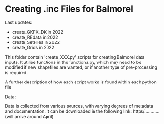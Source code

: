 # Creating .inc Files for Balmorel

Last updates: 

- create_GKFX_DK in 2022
- create_REdata in 2022
- create_SetFiles in 2022
- create_Grids in 2022


This folder contain 'create_XXX.py' scripts for creating Balmorel data inputs.
It utilise functions in the functions.py, which may need to be modified if new shapefiles are wanted, or if another type of pre-processing is required.

A further description of how each script works is found within each python file


Data:

Data is collected from various sources, with varying degrees of metadata and documentation.
It can be downloaded in the following link:
https/............ (will arrive around April)
